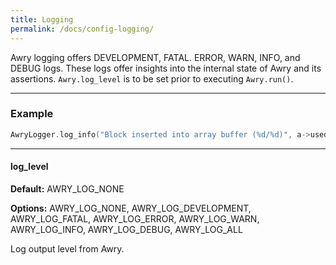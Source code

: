 ```yaml
---
title: Logging
permalink: /docs/config-logging/
---
```


Awry logging offers DEVELOPMENT, FATAL. ERROR, WARN, INFO, and DEBUG logs. These logs offer insights into the internal state of Awry and its assertions. `Awry.log_level` is to be set prior to executing `Awry.run()`.

---

### Example

```c
AwryLogger.log_info("Block inserted into array buffer (%d/%d)", a->used, a->size);
```

---

#### log_level

**Default:** AWRY_LOG_NONE

**Options:** AWRY_LOG_NONE, AWRY_LOG_DEVELOPMENT, AWRY_LOG_FATAL, AWRY_LOG_ERROR, AWRY_LOG_WARN, AWRY_LOG_INFO, AWRY_LOG_DEBUG, AWRY_LOG_ALL 

Log output level from Awry.